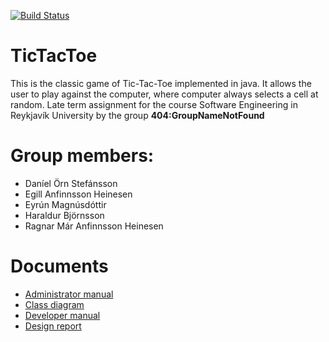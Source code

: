 [![Build Status](https://travis-ci.org/GNNF/TicTacToe.png)](https://travis-ci.org/GNNF/TicTacToe)
# TicTacToe
This is the classic game of Tic-Tac-Toe implemented in java. It allows the user to play against the computer, where computer always selects a cell at random.
Late term assignment for the course Software Engineering in Reykjavík University by the group **404:GroupNameNotFound**

# Group members:
* Daníel Örn Stefánsson
* Egill Anfinnsson Heinesen
* Eyrún Magnúsdóttir
* Haraldur Björnsson
* Ragnar Már Anfinnsson Heinesen

# Documents
* [Administrator manual](doc/AdminManual.md)
* [Class diagram](doc/ticTacToe_classDiagram.png)
* [Developer manual](doc/DevManual.md)
* [Design report](doc/DesignReport.md)
